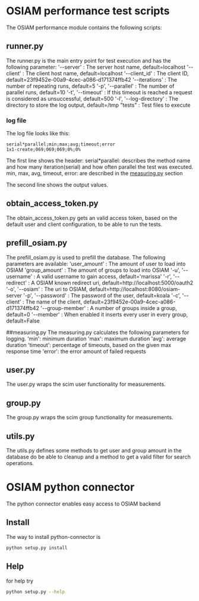 # OSIAM performance test scripts

The OSIAM performance module contains the following scripts:

## runner.py
The runner.py is the main entry point for test execution and has the following parameter:
'--server' : The server host name, default=localhost
'--client' : The client host name, default=localhost
'--client_id' : The client ID, default=23f9452e-00a9-4cec-a086-d171374ffb42
'--iterations' : The number of repeating runs, default=5
'-p', '--parallel' : The number of parallel runs, default=10
'-t', '--timeout' : If this timeout is reached a request is considered as unsuccessful, default=500
'-l', '--log-directory' : The directory to store the log output, default=/tmp
"tests" : Test files to execute

### log file
The log file looks like this:
```csv
serial*parallel;min;max;avg;timeout;error
1x1-create;069;069;069;0%;0%
```
The first line shows the header:
serial*parallel: describes the method name and how many iteration(serial) and how often parallel the test was executed.
min, max, avg, timeout, error: are described in the [measuring.py](https://github.com/osiam/osiam/tree/master/python#measuring.py) section

The second line shows the output values.

## obtain_access_token.py
The obtain_access_token.py gets an valid access token,
based on the default user and client configuration, to be able to run the tests.

## prefill_osiam.py
The prefill_osiam.py is used to prefill the database.
The following parameters are available:
'user_amount' : The amount of user to load into OSIAM
'group_amount' : The amount of groups to load into OSIAM
'-u', '--username' : A valid username to gain access, default='marissa'
'-r', '--redirect' : A OSIAM known redirect uri, default=http://localhost:5000/oauth2
'-o', '--osiam' : The uri to OSIAM, default=http://localhost:8080/osiam-server
'-p', '--password' : The password of the user, default=koala
'-c', '--client' : The name of the client, default=23f9452e-00a9-4cec-a086-d171374ffb42
'--group-member' : A number of groups inside a group, default=0
'--member' : When enabled it inserts every user in every group, default=False

##measuring.py
The measuring.py calculates the following parameters for logging.
'min': minimum duration
'max': maximum duration
'avg': average duration
'timeout': percentage of timeouts, based on the given max response time
'error': the error amount of failed requests

## user.py
The user.py wraps the scim user functionality for measurements.

## group.py
The group.py wraps the scim group functionality for measurements.

## utils.py
The utils.py defines some methods to get user and group amount in the database do be able to cleanup
and a method to get a valid filter for search operations.


# OSIAM python connector

The python connector enables easy access to OSIAM backend

## Install
The way to install python-connector is
```sh
python setup.py install
```

## Help
for help try
```sh
python setup.py --help
```